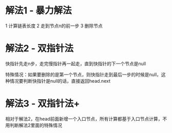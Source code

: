# 解法1 - 暴力解法
1 计算链表长度
2 走到节点n的前一步
3 删除节点

# 解法2 - 双指针法
快指针先走n步，走完慢指针再一起走，直到快指针的下一个节点是null

特殊情况：如果要删除的是第一个节点，则快指针走到最后一步的时候是null，这种情况要判断快指针是null的话，直接返回head.next
# 解法3 - 双指针法+
相对于解法2，在head前面新增一个入口节点，所有计算都基于入口节点计算，不用判断解法2里面的特殊情况